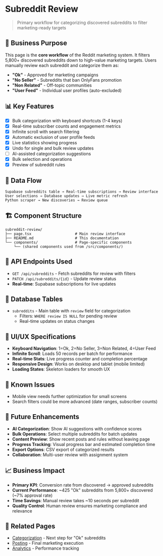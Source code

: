 # Subreddit Review

> Primary workflow for categorizing discovered subreddits to filter marketing-ready targets

## 🎯 Business Purpose

This page is the **core workflow** of the Reddit marketing system. It filters 5,800+ discovered subreddits down to high-value marketing targets. Users manually review each subreddit and categorize them as:

- **"Ok"** - Approved for marketing campaigns
- **"No Seller"** - Subreddits that ban OnlyFans promotion  
- **"Non Related"** - Off-topic communities
- **"User Feed"** - Individual user profiles (auto-excluded)

## 📊 Key Features

- [x] Bulk categorization with keyboard shortcuts (1-4 keys)
- [x] Real-time subscriber counts and engagement metrics
- [x] Infinite scroll with search filtering
- [x] Automatic exclusion of user profile feeds
- [x] Live statistics showing progress
- [x] Undo for single and bulk review updates
- [ ] AI-assisted categorization suggestions
- [x] Bulk selection and operations
- [x] Preview of subreddit rules

## 🔄 Data Flow

```
Supabase subreddits table → Real-time subscriptions → Review interface
User selections → Database updates → Live metric refresh
Python scraper → New discoveries → Review queue
```

## 🏗️ Component Structure

```
subreddit-review/
├── page.tsx                    # Main review interface
├── README.md                   # This documentation
└── components/                 # Page-specific components
    └── (shared components used from /src/components/)
```

## 🔌 API Endpoints Used

- `GET /api/subreddits` - Fetch subreddits for review with filters
- `PATCH /api/subreddits/{id}` - Update review status
- **Real-time**: Supabase subscriptions for live updates

## 💾 Database Tables

- `subreddits` - Main table with `review` field for categorization
  - Filters: `WHERE review IS NULL` for pending review
  - Real-time updates on status changes

## 🎨 UI/UX Specifications

- **Keyboard Navigation**: 1=Ok, 2=No Seller, 3=Non Related, 4=User Feed
- **Infinite Scroll**: Loads 50 records per batch for performance
- **Real-time Stats**: Live progress counter and completion percentage
- **Responsive Design**: Works on desktop and tablet (mobile limited)
- **Loading States**: Skeleton loaders for smooth UX

## 🐛 Known Issues

- Mobile view needs further optimization for small screens
- Search filters could be more advanced (date ranges, subscriber counts)

## 🚀 Future Enhancements

- **AI Categorization**: Show AI suggestions with confidence scores
- **Bulk Operations**: Select multiple subreddits for batch updates
- **Content Preview**: Show recent posts and rules without leaving page
- **Progress Tracking**: Visual progress bar and estimated completion time
- **Export Options**: CSV export of categorized results
- **Collaboration**: Multi-user review with assignment system

## 📈 Business Impact

- **Primary KPI**: Conversion rate from discovered → approved subreddits
- **Current Performance**: ~425 "Ok" subreddits from 5,800+ discovered (~7% approval rate)
- **Time Savings**: Manual review takes ~10 seconds per subreddit
- **Quality Control**: Human review ensures marketing compliance and relevance

## 🔗 Related Pages

- [Categorization](../categorization/README.md) - Next step for "Ok" subreddits
- [Posting](../posting/README.md) - Final marketing execution
- [Analytics](../analytics/README.md) - Performance tracking